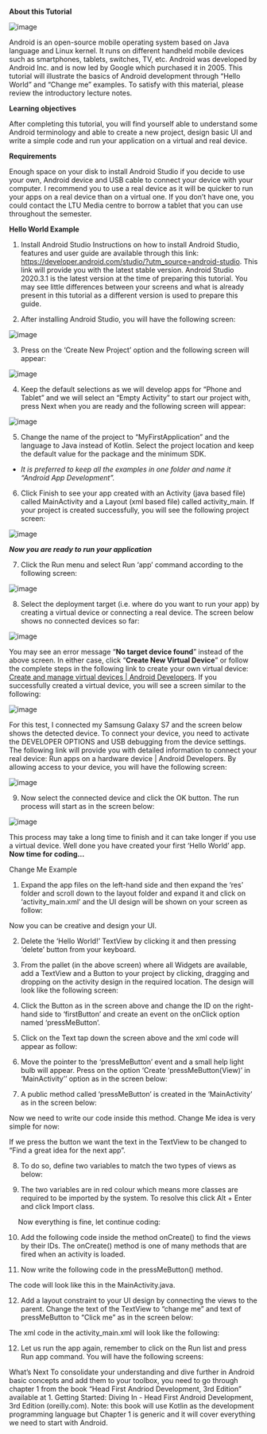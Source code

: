 **About this Tutorial**


![image](uploads/7e766148270fd32ad121f48164e0b921/image.png)

Android is an open-source mobile operating system based on Java language and Linux kernel. It runs on different handheld mobile devices such as smartphones, tablets, switches, TV, etc. Android was developed by Android Inc. and is now led by Google which purchased it in 2005. This tutorial will illustrate the basics of Android development through “Hello World” and “Change me” examples. To satisfy with this material, please review the introductory lecture notes. 

**Learning objectives**

After completing this tutorial, you will find yourself able to understand some Android terminology and able to create a new project, design basic UI and write a simple code and run your application on a virtual and real device. 

**Requirements**

Enough space on your disk to install Android Studio if you decide to use your own, Android device and USB cable to connect your device with your computer. I recommend you to use a real device as it will be quicker to run your apps on a real device than on a virtual one. If you don’t have one, you could contact the LTU Media centre to borrow a tablet that you can use throughout the semester.

**Hello World Example**

1. Install Android Studio 
Instructions on how to install Android Studio, features and user guide are available through this link: https://developer.android.com/studio/?utm_source=android-studio. This link will provide you with the latest stable version. Android Studio 2020.3.1 is the latest version at the time of preparing this tutorial. You may see little differences between your screens and what is already present in this tutorial as a different version is used to prepare this guide.

2. After installing Android Studio, you will have the following screen: 

![image](uploads/40df356643d45955a55a3cce54b5b1da/image.png)

3. Press on the ‘Create New Project’ option and the following screen will appear:

![image](uploads/7bdd6780cd6584fc6e0019f346e96e97/image.png) 

4. Keep the default selections as we will develop apps for “Phone and Tablet” and we will select an “Empty Activity” to start our project with, press Next when you are ready and the following screen will appear:

![image](uploads/247fc797596a0f4b4788f604980aefa8/image.png) 

5. Change the name of the project to “MyFirstApplication” and the language to Java instead of Kotlin. Select the project location and keep the default value for the package and the minimum SDK.

- _It is preferred to keep all the examples in one folder and name it “Android App Development”._ 

6. Click Finish to see your app created with an Activity (java based file) called MainActivity and a Layout (xml based file) called activity_main. If your project is created successfully, you will see the following project screen:

![image](uploads/252b9f3d0766cd65243d9e0abecaed5e/image.png) 

_**Now you are ready to run your application**_

7. Click the Run menu and select Run ‘app’ command according to the following screen:

![image](uploads/f9a3f5fca79d652746708a8e3d81fd7d/image.png)
 
8. Select the deployment target (i.e. where do you want to run your app) by creating a virtual device or connecting a real device. The screen below shows no connected devices so far:

![image](uploads/65a58a45bcf57b83e8a5a627cd66ed78/image.png)
  
You may see an error message “**No target device found**” instead of the above screen. In either case, click “**Create New Virtual Device**” or follow the complete steps in the following link to create your own virtual device: [Create and manage virtual devices  |  Android Developers](https://developer.android.com/studio/run/managing-avds). If you successfully created a virtual device, you will see a screen similar to the following: 

![image](uploads/1014300ff0057525938b05cde4fb1e4c/image.png)
 
For this test, I connected my Samsung Galaxy S7 and the screen below shows the detected device. To connect your device, you need to activate the DEVELOPER OPTIONS and USB debugging from the device settings. The following link will provide you with detailed information to connect your real device: Run apps on a hardware device  |  Android Developers.
By allowing access to your device, you will have the following screen:

![image](uploads/b1aa61b172bcc6449ed4c4ec0109e153/image.png)
 
9. Now select the connected device and click the OK button. The run process will start as in the screen below:

![image](uploads/f5e942fb0d724ae01a364e4093479b2c/image.png)
 
This process may take a long time to finish and it can take longer if you use a virtual device. 
Well done you have created your first ‘Hello World’ app.
 
**Now time for coding…**
 

Change Me Example 
1) Expand the app files on the left-hand side and then expand the ‘res’ folder and scroll down to the layout folder and expand it and click on ‘activity_main.xml’ and  the UI design will be shown on your screen as follow:
 

Now you can be creative and design your UI.
 
2) Delete the ‘Hello World!’ TextView by clicking it and then pressing ‘delete’ button from your keyboard. 
3) From the pallet (in the above screen) where all Widgets are available, add a TextView and a Button to your project by clicking, dragging and dropping on the activity design in the required location. The design will look like the following screen:
 
4) Click the Button as in the screen above and change the ID on the right-hand side to ‘firstButton’ and create an event on the onClick option named ‘pressMeButton’.


 
 
5) Click on the Text tap down the screen above and the xml code will appear as follow: 
 
6) Move the pointer to the ‘pressMeButton’ event and a small help light bulb will appear. Press on the option ‘Create ‘pressMeButton(View)’ in ‘MainActivity’’ option as in the screen below:
  
7) A public method called ‘pressMeButton’ is created in the ‘MainActivity’ as in the screen below:
 
Now we need to write our code inside this method. 
Change Me idea is very simple for now:



If we press the button we want the text in the TextView to be changed to “Find a great idea for the next app”. 

8) To do so, define two variables to match the two types of views as below:
 
9) The two variables are in red colour which means more classes are required to be imported by the system. To resolve this click Alt + Enter and click Import class.
 
 
Now everything is fine, let continue coding:
 
10) Add the following code inside the method onCreate() to find the views by their IDs. The onCreate() method is one of many methods that are fired when an activity is loaded.  
 
11) Now write the following code in the pressMeButton() method.
 
The code will look like this in the MainActivity.java.
 



12) Add a layout constraint to your UI design by connecting the views to the parent. Change the text of the TextView to “change me” and text of pressMeButton to “Click me” as in the screen below:
 
The xml code in the activity_main.xml will look like the following: 
 
12) Let us run the app again, remember to click on the Run list and press Run app command. You will have the following screens:
 


What’s Next 
To consolidate your understanding and dive further in Android basic concepts and add them to your toolbox, you need to go through chapter 1 from the book “Head First Andriod Development, 3rd Edition” available at 1. Getting Started: Diving In - Head First Android Development, 3rd Edition (oreilly.com).
Note: this book will use Kotlin as the development programming language but Chapter 1 is generic and it will cover everything we need to start with Android. 
